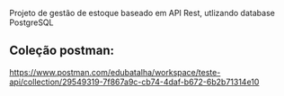Projeto de gestão de estoque baseado em API Rest, utlizando database PostgreSQL

## Coleção postman:
https://www.postman.com/edubatalha/workspace/teste-api/collection/29549319-7f867a9c-cb74-4daf-b672-6b2b71314e10
